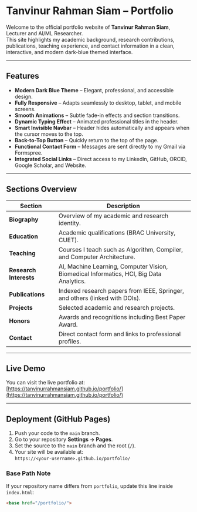 # Tanvinur Rahman Siam – Portfolio

Welcome to the official portfolio website of **Tanvinur Rahman Siam**, Lecturer and AI/ML Researcher.  
This site highlights my academic background, research contributions, publications, teaching experience, and contact information in a clean, interactive, and modern dark-blue themed interface.

---

## Features

- **Modern Dark Blue Theme** – Elegant, professional, and accessible design.  
- **Fully Responsive** – Adapts seamlessly to desktop, tablet, and mobile screens.  
- **Smooth Animations** – Subtle fade-in effects and section transitions.  
- **Dynamic Typing Effect** – Animated professional titles in the header.  
- **Smart Invisible Navbar** – Header hides automatically and appears when the cursor moves to the top.  
- **Back-to-Top Button** – Quickly return to the top of the page.  
- **Functional Contact Form** – Messages are sent directly to my Gmail via Formspree.  
- **Integrated Social Links** – Direct access to my LinkedIn, GitHub, ORCID, Google Scholar, and Website.  

---

## Sections Overview

| Section | Description |
|----------|-------------|
| **Biography** | Overview of my academic and research identity. |
| **Education** | Academic qualifications (BRAC University, CUET). |
| **Teaching** | Courses I teach such as Algorithm, Compiler, and Computer Architecture. |
| **Research Interests** | AI, Machine Learning, Computer Vision, Biomedical Informatics, HCI, Big Data Analytics. |
| **Publications** | Indexed research papers from IEEE, Springer, and others (linked with DOIs). |
| **Projects** | Selected academic and research projects. |
| **Honors** | Awards and recognitions including Best Paper Award. |
| **Contact** | Direct contact form and links to professional profiles. |

---

## Live Demo

You can visit the live portfolio at:  
[https://tanvinurrahmansiam.github.io/portfolio/](https://tanvinurrahmansiam.github.io/portfolio/)

---

## Deployment (GitHub Pages)

1. Push your code to the `main` branch.  
2. Go to your repository **Settings → Pages**.  
3. Set the source to the `main` branch and the root (`/`).  
4. Your site will be available at:  
   `https://<your-username>.github.io/portfolio/`

### Base Path Note

If your repository name differs from `portfolio`, update this line inside `index.html`:

```html
<base href="/portfolio/">
